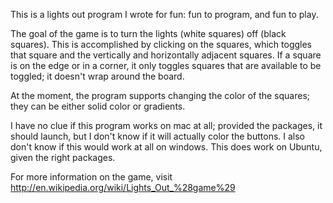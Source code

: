 This is a lights out program I wrote for fun: fun to program, and fun to play.

The goal of the game is to turn the lights (white squares) off (black squares). This is accomplished by clicking on the squares, which toggles that square and the vertically and horizontally adjacent squares. If a square is on the edge or in a corner, it only toggles squares that are available to be toggled; it doesn't wrap around the board.

At the moment, the program supports changing the color of the squares; they can be either solid color or gradients. 

I have no clue if this program works on mac at all; provided the packages, it should launch, but I don't know if it will actually color the buttons. I also don't know if this would work at all on windows. This does work on Ubuntu, given the right packages.

For more information on the game, visit
http://en.wikipedia.org/wiki/Lights_Out_%28game%29

